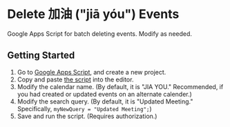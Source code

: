 # Delete 加油 ("jiā yóu") Events

Google Apps Script for batch deleting events. Modify as needed.

## Getting Started

1. Go to [Google Apps Script](https://script.google.com/), and create a new project.
2. Copy and paste [the script](./Code.gs) into the editor.
3. Modify the calendar name. (By default, it is "JIA YOU." Recommended, if you had created or updated events on an alternate calender.)
4. Modify the search query. (By default, it is "Updated Meeting." Specifically, `myNewQuery = "Updated Meeting";`)
5. Save and run the script. (Requires authorization.)